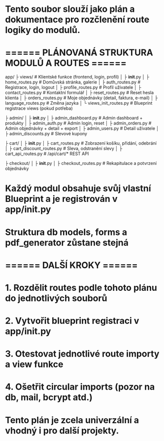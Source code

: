 # Tento soubor slouží jako plán a dokumentace pro rozčlenění route logiky do modulů.

# ====== PLÁNOVANÁ STRUKTURA MODULŮ A ROUTES ======

app/
├ views/                    # Klientské funkce (frontend, login, profil)
│  ├ __init__.py
│  ├ home_routes.py          # Domůvská stránka, galerie
│  ├ auth_routes.py          # Registrace, login, logout
│  ├ profile_routes.py       # Profil uživatele
│  ├ contact_routes.py       # Kontaktní formulář
│  ├ reset_routes.py         # Reset hesla klienta
│  ├ orders_routes.py        # Moje objednávky (detail, faktura, e-mail)
│  ├ language_routes.py      # Změna jazyka
│  └ views_init_routes.py    # Blueprint registrace views (pokud potřeba)

├ admin/
│  ├ __init__.py
│  ├ admin_dashboard.py      # Admin dashboard + produkty
│  ├ admin_auth.py           # Admin login, reset
│  ├ admin_orders.py         # Admin objednávky + detail + export
│  ├ admin_users.py          # Detail uživatele
│  ├ admin_discounts.py      # Slevové kupony

├ cart/
│  ├ __init__.py
│  ├ cart_routes.py          # Zobrazení košíku, přidání, odebrání
│  ├ cart_discount_routes.py # Sleva, odstranění slevy
│  ├ cart_api_routes.py       # /api/cart/* REST API

├ checkout/
│  ├ __init__.py
│  ├ checkout_routes.py       # Rekapitulace a potvrzení objednávky

# Každý modul obsahuje svůj vlastní Blueprint a je registrován v app/__init__.py
# Struktura db models, forms a pdf_generator zůstane stejná

# ====== DALŠÍ KROKY ======
# 1. Rozdělit routes podle tohoto plánu do jednotlivých souborů
# 2. Vytvořit blueprint registraci v app/__init__.py
# 3. Otestovat jednotlivé route importy a view funkce
# 4. Ošetřit circular imports (pozor na db, mail, bcrypt atd.)

# Tento plán je zcela univerzální a vhodný i pro další projekty.
